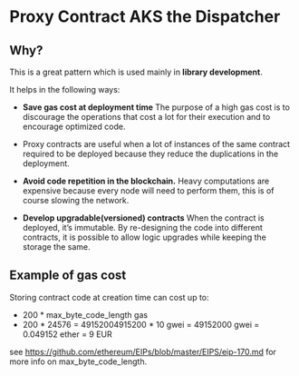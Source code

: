 # Proxy Contract AKS the Dispatcher

## Why?

This is a great pattern which is used mainly in **library development**. 

It helps in the following ways:

- **Save gas cost at deployment time**
The purpose of a high gas cost is to discourage the operations that cost a lot for their execution and to encourage optimized code.

- Proxy contracts are useful when a lot of instances of the same contract required to be deployed because they reduce the duplications in the deployment.

- **Avoid code repetition in the blockchain.**
Heavy computations are expensive because every node will need to perform them, this is of course slowing the network.

- **Develop upgradable(versioned) contracts**
When the contract is deployed, it’s immutable. By re-designing the code into different contracts, it is possible to allow logic upgrades while keeping the storage the same.

## Example of gas cost

Storing contract code at creation time can cost up to:
 - 200 * max_byte_code_length gas
 - 200 * 24576 = 49152004915200 * 10 gwei = 49152000 gwei = 0.049152 ether = 9 EUR
 
 see https://github.com/ethereum/EIPs/blob/master/EIPS/eip-170.md for more info on max_byte_code_length.
